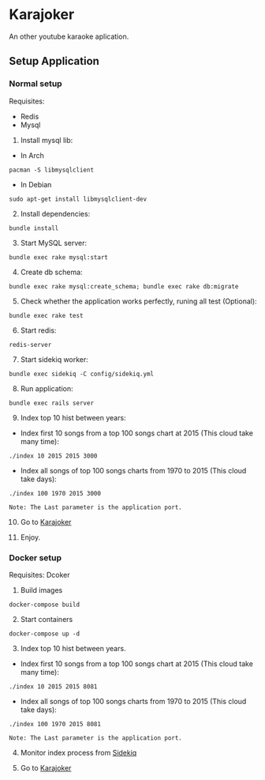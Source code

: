 # Karajoker
An other youtube karaoke aplication.

## Setup Application

### Normal setup

Requisites:
 * Redis
 * Mysql

1. Install mysql lib:
  * In Arch
   ```
   pacman -S libmysqlclient
   ```
  * In Debian
   ```
   sudo apt-get install libmysqlclient-dev
   ```
2. Install dependencies:
 ```
 bundle install
 ```
3. Start MySQL server:
 ```
 bundle exec rake mysql:start
 ```
4. Create db schema:
 ```
 bundle exec rake mysql:create_schema; bundle exec rake db:migrate
 ```
5. Check whether the application works perfectly, runing all test (Optional):
 ```
 bundle exec rake test
 ```
6. Start redis:
 ```
 redis-server
 ```
7. Start sidekiq worker:
 ```
 bundle exec sidekiq -C config/sidekiq.yml
 ```
8. Run application:
 ```
 bundle exec rails server
 ```
9. Index top 10 hist between years:
  * Index first 10 songs from a top 100 songs chart at 2015 (This cloud take many time): 
   ```
   ./index 10 2015 2015 3000
   ```
  * Index all songs of top 100 songs charts from 1970 to 2015 (This cloud take days):
   ```
   ./index 100 1970 2015 3000
   ```
    Note: The Last parameter is the application port.

10. Go to [Karajoker](http://localhost:3000)

11. Enjoy.

### Docker setup

Requisites: Dcoker

1. Build images
 ```
 docker-compose build
 ```
2. Start containers
 ```
 docker-compose up -d
 ```
3. Index top 10 hist between years.
  * Index first 10 songs from a top 100 songs chart at 2015 (This cloud take many time): 
   ```
   ./index 10 2015 2015 8081
   ```
  * Index all songs of top 100 songs charts from 1970 to 2015 (This cloud take days): 
   ```
   ./index 100 1970 2015 8081
   ```
    Note: The Last parameter is the application port.

4. Monitor index process from [Sidekiq](http://localhost:8081/sidekiq)

5. Go to [Karajoker](http://localhost:8081)
